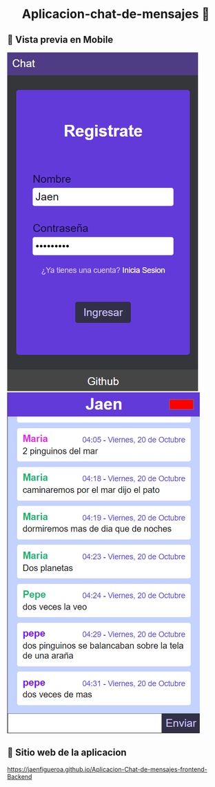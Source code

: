 # <div align="center">Aplicacion-chat-de-mensajes 📩</div>

<!-- ## 🔗 Vista previa en Desktop -->

<!-- ![App Screenshot](./assets/capturas-pantalla/captura1.png/) -->

## 🔗 Vista previa en Mobile

![App Screenshot](./assets/capturas-pantalla/captura1.png/)
![App Screenshot](./assets/capturas-pantalla/captura2.png/)

## 🔗 Sitio web de la aplicacion

https://jaenfigueroa.github.io/Aplicacion-Chat-de-mensajes-frontend-Backend

